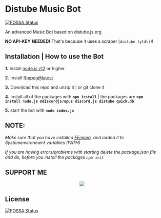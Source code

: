# Distube Music Bot
[![FOSSA Status](https://app.fossa.com/api/projects/git%2Bgithub.com%2Fnavaneethkm004%2Fdistube-music-bot.svg?type=shield)](https://app.fossa.com/projects/git%2Bgithub.com%2Fnavaneethkm004%2Fdistube-music-bot?ref=badge_shield)


An advanced Music Bot based on distube.js.org

**NO API-KEY NEEDED!** That's because it uses a scraper (`distube (ytdl)`)!

## Installation | How to use the Bot

 **1.** Install [node.js v12](https://nodejs.org/api/cli.html#cli_unhandled_rejections_mode) or higher

 **2.** Install [ffmpeg@latest](https://ffmpeg.org) 

 **3.** Download this repo and unzip it    |    or git clone it
 
 **4.** Install all of the packages with **`npm install`**     |  the packages are   **`npm install node.js @discordjs/opus discord.js distube quick.db`**
 
 **5.** start the bot with **`node index.js`**

## **NOTE:**

*Make sure that you have installed [FFmpeg](https://ffmpeg.org), and added it to Systemenvironment variables (PATH)*

*If you are having errors/problems with starting delete the package.json file and do, before you install the packages `npm init`*

## SUPPORT ME

<div align="center">
            <a href="https://www.buymeacoffee.com/navaneethkm" target="_blank" style="display: inline-block;">
                <img
                    src="https://img.shields.io/badge/Donate-Buy%20Me%20A%20Coffee-orange.svg?style=flat-square" 
                    align="center"
                />
            </a></div>

## License
[![FOSSA Status](https://app.fossa.com/api/projects/git%2Bgithub.com%2Fnavaneethkm004%2Fdistube-music-bot.svg?type=large)](https://app.fossa.com/projects/git%2Bgithub.com%2Fnavaneethkm004%2Fdistube-music-bot?ref=badge_large)
